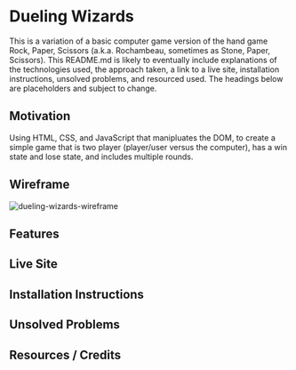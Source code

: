 # Dueling Wizards

This is a variation of a basic computer game version of the hand game Rock, Paper, Scissors (a.k.a. Rochambeau, sometimes as Stone, Paper, Scissors). This README.md is likely to eventually include explanations of the technologies used, the approach taken, a link to a live site, installation instructions, unsolved problems, and resourced used. The headings below are placeholders and subject to change.

## Motivation

Using HTML, CSS, and JavaScript that manipluates the DOM, to create a simple game that is two player (player/user versus the computer), has a win state and lose state, and includes multiple rounds.

## Wireframe

![dueling-wizards-wireframe](https://user-images.githubusercontent.com/115107346/221443118-8a83b03e-d633-4cd9-9102-a05139453411.png)

## Features

## Live Site

## Installation Instructions

## Unsolved Problems

## Resources / Credits
